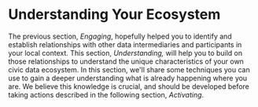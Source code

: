 # Understanding Your Ecosystem

The previous section, _Engaging_, hopefully helped you to identify and establish relationships with other data intermediaries and participants in your local context. This section, _Understanding,_ will help you to build on those relationships to understand the unique characteristics of your own civic data ecosystem. In this section, we'll share some techniques you can use to gain a deeper understanding what is already happening where you are. We believe this knowledge is crucial, and should be developed before taking actions described in the following section, _Activating_.

